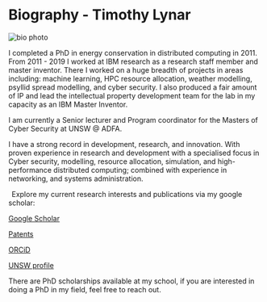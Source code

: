# Biography - Timothy Lynar

![bio photo](img/tim-bio)

I completed a PhD in energy conservation in distributed computing in 2011. From 2011 - 2019  I worked at IBM research as a research staff member and master inventor. There I worked on a huge breadth of projects in areas including: machine learning, HPC resource allocation, weather modelling, psyllid spread modelling, and cyber security. I also produced a fair amount of IP and lead the intellectual property development team for the lab in my capacity as an IBM Master Inventor. 

I am currently a Senior lecturer and Program coordinator for the Masters of Cyber Security at UNSW @ ADFA. 

I have a strong record in development, research, and innovation. With proven experience in research and development with a specialised focus in Cyber security, modelling, resource allocation, simulation, and high-performance distributed computing; combined with experience in networking, and systems administration. 

  
Explore my current research interests and publications via my google scholar: 


[Google Scholar](https://scholar.google.com.au/citations?user=WnomXK8AAAAJ)

[Patents](https://patents.justia.com/inventor/timothy-m-lynar)

[ORCiD](https://orcid.org/0000-0001-7934-5658)

[UNSW profile](https://www.unsw.edu.au/staff/tim-lynar)

There are PhD scholarships available at my school, if you are interested in doing a PhD in my field, feel free to reach out. 

